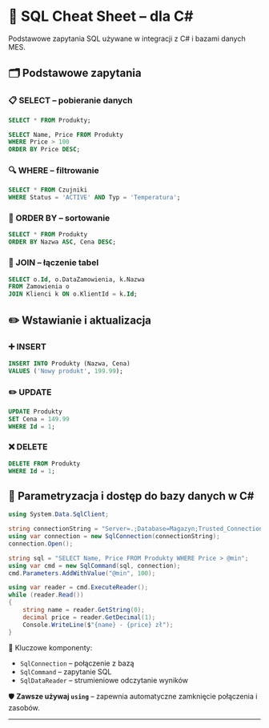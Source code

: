 # 🧠 SQL Cheat Sheet – dla C#

Podstawowe zapytania SQL używane w integracji z C# i bazami danych MES.

## 🗂️ Podstawowe zapytania

### 📋 SELECT – pobieranie danych
```sql
SELECT * FROM Produkty;

SELECT Name, Price FROM Produkty
WHERE Price > 100
ORDER BY Price DESC;
```

### 🔍 WHERE – filtrowanie
```sql
SELECT * FROM Czujniki
WHERE Status = 'ACTIVE' AND Typ = 'Temperatura';
```

### 🔢 ORDER BY – sortowanie
```sql
SELECT * FROM Produkty
ORDER BY Nazwa ASC, Cena DESC;
```

### 🔁 JOIN – łączenie tabel
```sql
SELECT o.Id, o.DataZamowienia, k.Nazwa
FROM Zamowienia o
JOIN Klienci k ON o.KlientId = k.Id;
```

## ✏️ Wstawianie i aktualizacja

### ➕ INSERT
```sql
INSERT INTO Produkty (Nazwa, Cena)
VALUES ('Nowy produkt', 199.99);
```

### ✏️ UPDATE
```sql
UPDATE Produkty
SET Cena = 149.99
WHERE Id = 1;
```

### ❌ DELETE
```sql
DELETE FROM Produkty
WHERE Id = 1;
```

## 🔐 Parametryzacja i dostęp do bazy danych w C#
```csharp
using System.Data.SqlClient;

string connectionString = "Server=.;Database=Magazyn;Trusted_Connection=True;";
using var connection = new SqlConnection(connectionString);
connection.Open();

string sql = "SELECT Name, Price FROM Produkty WHERE Price > @min";
using var cmd = new SqlCommand(sql, connection);
cmd.Parameters.AddWithValue("@min", 100);

using var reader = cmd.ExecuteReader();
while (reader.Read())
{
    string name = reader.GetString(0);
    decimal price = reader.GetDecimal(1);
    Console.WriteLine($"{name} - {price} zł");
}
```

📌 Kluczowe komponenty:
- `SqlConnection` – połączenie z bazą
- `SqlCommand` – zapytanie SQL
- `SqlDataReader` – strumieniowe odczytanie wyników

🛡️ **Zawsze używaj `using`** – zapewnia automatyczne zamknięcie połączenia i zasobów.

---

